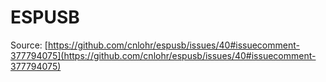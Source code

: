 # ESPUSB

Source: [https://github.com/cnlohr/espusb/issues/40#issuecomment-377794075](https://github.com/cnlohr/espusb/issues/40#issuecomment-377794075)